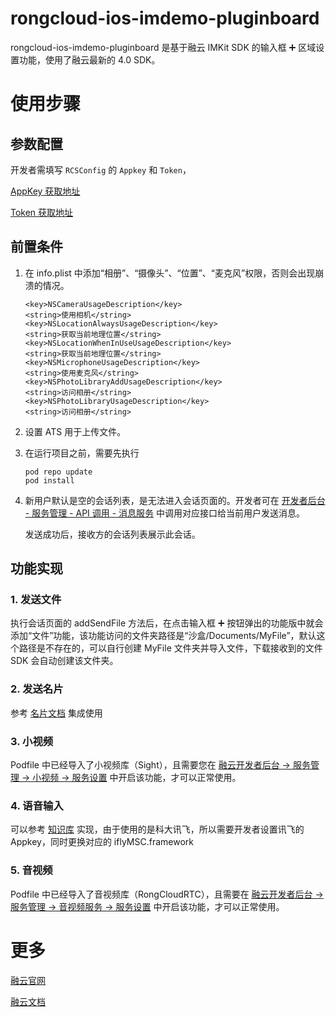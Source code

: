 # rongcloud-ios-imdemo-pluginboard

rongcloud-ios-imdemo-pluginboard 是基于融云 IMKit SDK 的输入框 ➕ 区域设置功能，使用了融云最新的 4.0 SDK。


# 使用步骤

## 参数配置

开发者需填写 `RCSConfig` 的 `Appkey` 和 `Token`，

[AppKey 获取地址](https://developer.rongcloud.cn/app/appkey/0vMK99Huzz-qw40Ybv4NDA)

[Token 获取地址](https://developer.rongcloud.cn/apitool/Mw8EsJmV43kZBugTMSAZXg)

## 前置条件

1. 在 info.plist  中添加“相册”、“摄像头”、“位置”、“麦克风”权限，否则会出现崩溃的情况。

   ```
   <key>NSCameraUsageDescription</key>
   <string>使用相机</string>
   <key>NSLocationAlwaysUsageDescription</key>
   <string>获取当前地理位置</string>
   <key>NSLocationWhenInUseUsageDescription</key>
   <string>获取当前地理位置</string>
   <key>NSMicrophoneUsageDescription</key>
   <string>使用麦克风</string>
   <key>NSPhotoLibraryAddUsageDescription</key>
   <string>访问相册</string>
   <key>NSPhotoLibraryUsageDescription</key>
   <string>访问相册</string>
   ```

2. 设置 ATS 用于上传文件。

3. 在运行项目之前，需要先执行

   ```
   pod repo update
   pod install
   ```

   

4. 新用户默认是空的会话列表，是无法进入会话页面的。开发者可在 [开发者后台 - 服务管理 - API 调用 - 消息服务](https://developer.rongcloud.cn/apitool/kNUDHRczlPHkECa0SJ8X3Q)  中调用对应接口给当前用户发送消息。

   发送成功后，接收方的会话列表展示此会话。

## 功能实现

### 1. 发送文件

执行会话页面的 addSendFile 方法后，在点击输入框 ➕ 按钮弹出的功能版中就会添加“文件”功能，该功能访问的文件夹路径是“沙盒/Documents/MyFile”，默认这个路径是不存在的，可以自行创建 MyFile 文件夹并导入文件，下载接收到的文件 SDK 会自动创建该文件夹。

### 2. 发送名片

参考 [名片文档](https://docs.rongcloud.cn/v4/views/im/ui/guide/private/conversation/card/ios.html)  集成使用

### 3. 小视频

Podfile 中已经导入了小视频库（Sight），且需要您在 [融云开发者后台 -> 服务管理 -> 小视频 -> 服务设置](https://developer.rongcloud.cn/sight/index/KpaFPx6hr-NP8XIjLKkAvA) 中开启该功能，才可以正常使用。

### 4. 语音输入

可以参考 [知识库](https://support.rongcloud.cn/ks/NTc2) 实现，由于使用的是科大讯飞，所以需要开发者设置讯飞的 Appkey，同时更换对应的 iflyMSC.framework

### 5. 音视频

Podfile 中已经导入了音视频库（RongCloudRTC），且需要在 [融云开发者后台 -> 服务管理 -> 音视频服务 -> 服务设置](https://developer.rongcloud.cn/audio/audio/8Ofwl5CgOm0vKoFews6Gag) 中开启该功能，才可以正常使用。


# 更多

[融云官网](https://www.rongcloud.cn/)

[融云文档](https://docs.rongcloud.cn/v3/)
